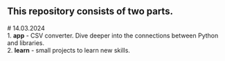 <head>
    <style>
        /* This CSS rule will apply to all <h4> tags within <div> elements */
        div h4 {
            display: inline; /* Makes <h4> an inline element */
            margin: 0; /* Removes default margin */
            padding: 0; /* Removes default padding */
        }
    </style>
</head>
<body>
   <div><H2>This repository consists of two parts.</H2> # 14.03.2024</div>
   <div>1. <H4>app</H4> - CSV converter. Dive deeper into the connections between Python and libraries.</div>
   <div>2. <H4>learn</H4> - small projects to learn new skills.</div>
</body>
